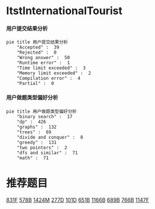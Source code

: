 # ItstInternationalTourist

<!-- tabs:start -->



#### **用户提交结果分析**

```mermaid
pie title 用户提交结果分析
    "Accepted" :  39
    "Rejected" :  0
    "Wrong answer" :  50
    "Runtime error" :  1
    "Time limit exceeded" :  3
    "Memory limit exceeded" :  2
    "Compilation error" :  4
    "Partial" :  0
```

#### **用户做题类型偏好分析**

```mermaid
pie title 用户做题类型偏好分析
    "binary search" :  17
    "dp" :  426
    "graphs" :  132
    "trees" :  69
    "divide and conquer" :  8
    "greedy" :  131
    "two pointers" :  2
    "dfs and similar" :  71
    "math" :  71
```



<!-- tabs:end -->
# 推荐题目
[831F](https://codeforces.com/contest/831/problem/F)
[578B](https://codeforces.com/contest/578/problem/B)
[1424M](https://codeforces.com/contest/1424/problem/M)
[277D](https://codeforces.com/contest/277/problem/D)
[101D](https://codeforces.com/contest/101/problem/D)
[651B](https://codeforces.com/contest/651/problem/B)
[1166B](https://codeforces.com/contest/1166/problem/B)
[689B](https://codeforces.com/contest/689/problem/B)
[766B](https://codeforces.com/contest/766/problem/B)
[1147F](https://codeforces.com/contest/1147/problem/F)
